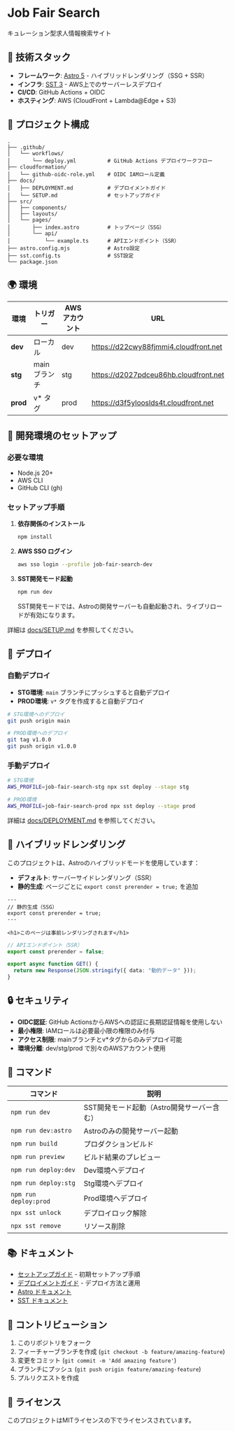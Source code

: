 # Job Fair Search

キュレーション型求人情報検索サイト

## 🚀 技術スタック

- **フレームワーク**: [Astro 5](https://astro.build/) - ハイブリッドレンダリング（SSG + SSR）
- **インフラ**: [SST 3](https://sst.dev/) - AWS上でのサーバーレスデプロイ
- **CI/CD**: GitHub Actions + OIDC
- **ホスティング**: AWS (CloudFront + Lambda@Edge + S3)

## 📁 プロジェクト構成

```
.
├── .github/
│   └── workflows/
│       └── deploy.yml          # GitHub Actions デプロイワークフロー
├── cloudformation/
│   └── github-oidc-role.yml    # OIDC IAMロール定義
├── docs/
│   ├── DEPLOYMENT.md           # デプロイメントガイド
│   └── SETUP.md                # セットアップガイド
├── src/
│   ├── components/
│   ├── layouts/
│   └── pages/
│       ├── index.astro         # トップページ（SSG）
│       └── api/
│           └── example.ts      # APIエンドポイント（SSR）
├── astro.config.mjs            # Astro設定
├── sst.config.ts               # SST設定
└── package.json
```

## 🌍 環境

| 環境 | トリガー | AWS アカウント | URL |
|------|---------|---------------|-----|
| **dev** | ローカル | dev | https://d22cwy88fjmmi4.cloudfront.net |
| **stg** | main ブランチ | stg | https://d2027pdceu86hb.cloudfront.net |
| **prod** | v* タグ | prod | https://d3f5ylooslds4t.cloudfront.net |

## 🔧 開発環境のセットアップ

### 必要な環境

- Node.js 20+
- AWS CLI
- GitHub CLI (gh)

### セットアップ手順

1. **依存関係のインストール**
   ```bash
   npm install
   ```

2. **AWS SSO ログイン**
   ```bash
   aws sso login --profile job-fair-search-dev
   ```

3. **SST開発モード起動**
   ```bash
   npm run dev
   ```

   SST開発モードでは、Astroの開発サーバーも自動起動され、ライブリロードが有効になります。

詳細は [docs/SETUP.md](./docs/SETUP.md) を参照してください。

## 🚀 デプロイ

### 自動デプロイ

- **STG環境**: `main` ブランチにプッシュすると自動デプロイ
- **PROD環境**: `v*` タグを作成すると自動デプロイ

```bash
# STG環境へのデプロイ
git push origin main

# PROD環境へのデプロイ
git tag v1.0.0
git push origin v1.0.0
```

### 手動デプロイ

```bash
# STG環境
AWS_PROFILE=job-fair-search-stg npx sst deploy --stage stg

# PROD環境
AWS_PROFILE=job-fair-search-prod npx sst deploy --stage prod
```

詳細は [docs/DEPLOYMENT.md](./docs/DEPLOYMENT.md) を参照してください。

## 🎨 ハイブリッドレンダリング

このプロジェクトは、Astroのハイブリッドモードを使用しています：

- **デフォルト**: サーバーサイドレンダリング（SSR）
- **静的生成**: ページごとに `export const prerender = true;` を追加

```astro
---
// 静的生成（SSG）
export const prerender = true;
---

<h1>このページは事前レンダリングされます</h1>
```

```typescript
// APIエンドポイント（SSR）
export const prerender = false;

export async function GET() {
  return new Response(JSON.stringify({ data: "動的データ" }));
}
```

## 🔒 セキュリティ

- **OIDC認証**: GitHub ActionsからAWSへの認証に長期認証情報を使用しない
- **最小権限**: IAMロールは必要最小限の権限のみ付与
- **アクセス制限**: mainブランチとv*タグからのみデプロイ可能
- **環境分離**: dev/stg/prod で別々のAWSアカウント使用

## 📝 コマンド

| コマンド | 説明 |
|---------|------|
| `npm run dev` | SST開発モード起動（Astro開発サーバー含む） |
| `npm run dev:astro` | Astroのみの開発サーバー起動 |
| `npm run build` | プロダクションビルド |
| `npm run preview` | ビルド結果のプレビュー |
| `npm run deploy:dev` | Dev環境へデプロイ |
| `npm run deploy:stg` | Stg環境へデプロイ |
| `npm run deploy:prod` | Prod環境へデプロイ |
| `npx sst unlock` | デプロイロック解除 |
| `npx sst remove` | リソース削除 |

## 📚 ドキュメント

- [セットアップガイド](./docs/SETUP.md) - 初期セットアップ手順
- [デプロイメントガイド](./docs/DEPLOYMENT.md) - デプロイ方法と運用
- [Astro ドキュメント](https://docs.astro.build)
- [SST ドキュメント](https://sst.dev/)

## 🤝 コントリビューション

1. このリポジトリをフォーク
2. フィーチャーブランチを作成 (`git checkout -b feature/amazing-feature`)
3. 変更をコミット (`git commit -m 'Add amazing feature'`)
4. ブランチにプッシュ (`git push origin feature/amazing-feature`)
5. プルリクエストを作成

## 📄 ライセンス

このプロジェクトはMITライセンスの下でライセンスされています。
